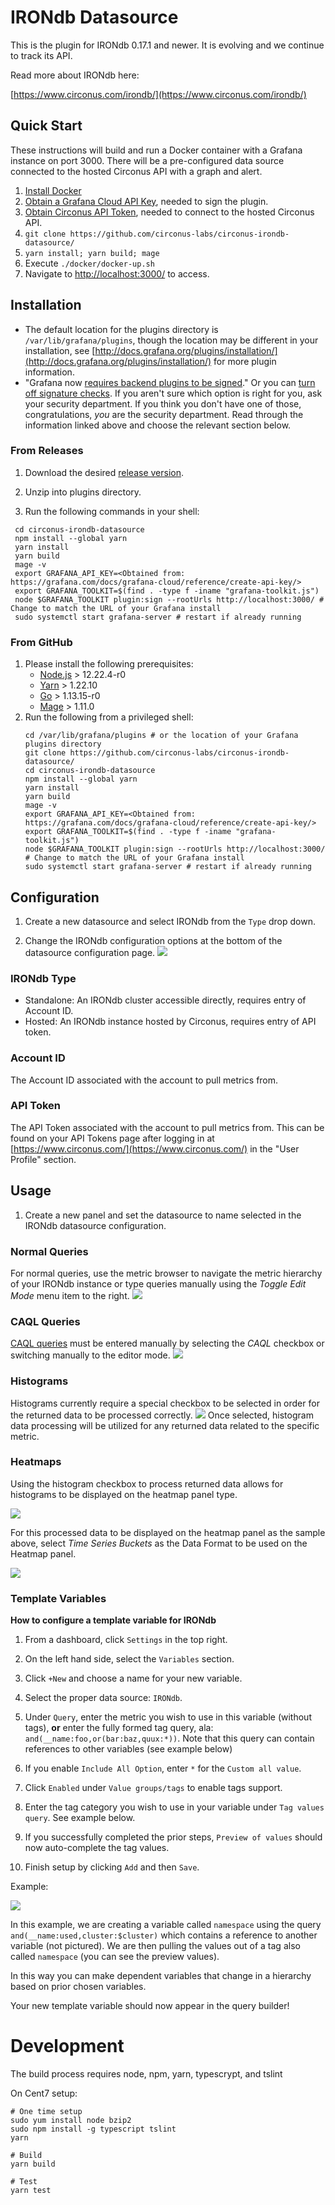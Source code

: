 # IRONdb Datasource

This is the plugin for IRONdb 0.17.1 and newer. It is evolving and we continue to track its API.

Read more about IRONdb here:

[https://www.circonus.com/irondb/](https://www.circonus.com/irondb/)

## Quick Start
These instructions will build and run a Docker container with a Grafana instance on port 3000. There will be a pre-configured data source connected to the hosted Circonus API with a graph and alert.

1. [Install Docker](https://docs.docker.com/get-docker/)
2. [Obtain a Grafana Cloud API Key](https://grafana.com/docs/grafana-cloud/reference/create-api-key/),  needed to sign the plugin.
3. [Obtain Circonus API Token](https://docs.circonus.com/circonus/integrations/api/api-tokens/), needed to connect to the hosted Circonus API.
4. `git clone https://github.com/circonus-labs/circonus-irondb-datasource/`
5. `yarn install; yarn build; mage`
6. Execute `./docker/docker-up.sh`
7. Navigate to <http://localhost:3000/> to access.

## Installation
* The default location for the plugins directory is `/var/lib/grafana/plugins`, though the location may be different in your installation, see [http://docs.grafana.org/plugins/installation/](http://docs.grafana.org/plugins/installation/) for more plugin information.
* "Grafana now [requires backend plugins to be signed](https://grafana.com/docs/grafana/latest/installation/upgrading/#backend-plugins)." Or you can [turn off signature checks](https://grafana.com/docs/grafana/latest/plugins/plugin-signatures/#allow-unsigned-plugins). If you aren't sure which option is right for you, ask your security department. If you think you don't have one of those, congratulations, *you* are the security department. Read through the information linked above and choose the relevant section below.

### From Releases
1. Download the desired [release version](https://github.com/circonus-labs/circonus-irondb-datasource/releases).

2. Unzip into plugins directory.

3. Run the following commands in your shell:
  ```shell
   cd circonus-irondb-datasource
   npm install --global yarn
   yarn install
   yarn build
   mage -v
   export GRAFANA_API_KEY=<Obtained from: https://grafana.com/docs/grafana-cloud/reference/create-api-key/>
   export GRAFANA_TOOLKIT=$(find . -type f -iname "grafana-toolkit.js")
   node $GRAFANA_TOOLKIT plugin:sign --rootUrls http://localhost:3000/ # Change to match the URL of your Grafana install
   sudo systemctl start grafana-server # restart if already running
   ```

### From GitHub
1. Please install the following prerequisites:
   *    [Node.js](https://nodejs.org/en/download/) > 12.22.4-r0
   *    [Yarn](https://www.npmjs.com/package/yarn) > 1.22.10
   *    [Go](https://golang.org/doc/install) > 1.13.15-r0
   *    [Mage](https://github.com/magefile/mage) > 1.11.0
2. Run the following from a privileged shell:
   ```shell
   cd /var/lib/grafana/plugins # or the location of your Grafana plugins directory
   git clone https://github.com/circonus-labs/circonus-irondb-datasource/
   cd circonus-irondb-datasource
   npm install --global yarn
   yarn install
   yarn build
   mage -v
   export GRAFANA_API_KEY=<Obtained from: https://grafana.com/docs/grafana-cloud/reference/create-api-key/>
   export GRAFANA_TOOLKIT=$(find . -type f -iname "grafana-toolkit.js")
   node $GRAFANA_TOOLKIT plugin:sign --rootUrls http://localhost:3000/ # Change to match the URL of your Grafana install
   sudo systemctl start grafana-server # restart if already running
   ```

## Configuration

1. Create a new datasource and select IRONdb from the `Type` drop down.

2. Change the IRONdb configuration options at the bottom of the datasource configuration page.
![](img/irondb-datasource-configuration.png)

### IRONdb Type
* Standalone: An IRONdb cluster accessible directly, requires entry of Account ID.
* Hosted: An IRONdb instance hosted by Circonus, requires entry of API token.
 
### Account ID
The Account ID associated with the account to pull metrics from.

### API Token
The API Token associated with the account to pull metrics from. This can be found on your API Tokens page after logging in at [https://www.circonus.com/](https://www.circonus.com/) in the "User Profile" section.

## Usage

1. Create a new panel and set the datasource to name selected in the IRONdb datasource configuration.

### Normal Queries
For normal queries, use the metric browser to navigate the metric hierarchy of your IRONdb instance or type queries manually using the *Toggle Edit Mode* menu item to the right.
![](img/irondb-graph-metric-browser.png)

### CAQL Queries
[CAQL queries](https://login.circonus.com/resources/docs/user/CAQL.html) must be entered manually by selecting the *CAQL* checkbox or switching manually to the editor mode.
![](img/irondb-graph-caql-editor.png)

### Histograms
Histograms currently require a special checkbox to be selected in order for the returned data to be processed correctly.
![](img/irondb-graph-metric-browser.png)
Once selected, histogram data processing will be utilized for any returned data related to the specific metric.

### Heatmaps
Using the histogram checkbox to process returned data allows for histograms to be displayed on the heatmap panel type.

![](img/irondb-heatmap-sample.png)

For this processed data to be displayed on the heatmap panel as the sample above, select *Time Series Buckets* as the Data Format to be used on the Heatmap panel.

![](img/irondb-heatmap-tsbuckets.png)

### Template Variables

**How to configure a template variable for IRONdb**

1. From a dashboard, click `Settings` in the top right.
  
1. On the left hand side, select the `Variables` section.
  
1. Click `+New` and choose a name for your new variable.
  
1. Select the proper data source: `IRONdb`.
  
1. Under `Query`, enter the metric you wish to use in this variable (without tags), **or** enter the fully formed tag query, ala: `and(__name:foo,or(bar:baz,quux:*))`.  Note that this query can contain references to other variables (see example below)
  
1. If you enable `Include All Option`, enter `*` for the `Custom all value`.
  
1. Click `Enabled` under `Value groups/tags` to enable tags support.
  
1. Enter the tag category you wish to use in your variable under `Tag values query`.  See example below.
  
1. If you successfully completed the prior steps, `Preview of values` should now auto-complete the tag values.
  
1. Finish setup by clicking `Add` and then `Save`.

Example:

![](img/irondb-variable-config.png)

In this example, we are creating a variable called `namespace` using the query `and(__name:used,cluster:$cluster)` which contains a reference to another variable (not pictured).  We are then pulling the values out of a tag also called `namespace` (you can see the preview values).

In this way you can make dependent variables that change in a hierarchy based on prior chosen variables.
  
Your new template variable should now appear in the query builder!

# Development

The build process requires node, npm, yarn, typescrypt, and tslint

On Cent7 setup:

```
# One time setup
sudo yum install node bzip2
sudo npm install -g typescript tslint
yarn

# Build
yarn build

# Test
yarn test
```
